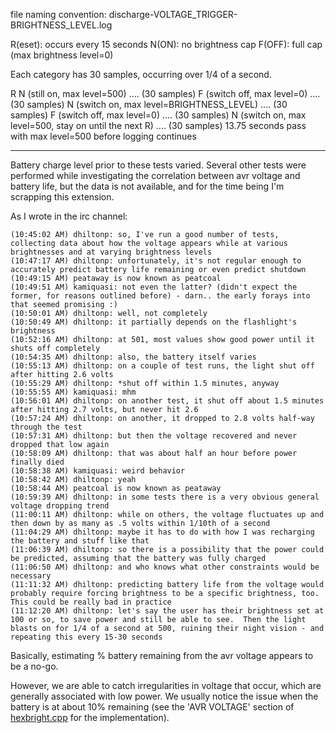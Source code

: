 file naming convention:
discharge-VOLTAGE_TRIGGER-BRIGHTNESS_LEVEL.log


R(eset): occurs every 15 seconds
N(ON): no brightness cap
F(OFF): full cap (max brightness level=0)


Each category has 30 samples, occurring over 1/4 of a second.

R
N (still on, max level=500)
.... (30 samples)
F (switch off, max level=0)
.... (30 samples)
N (switch on, max level=BRIGHTNESS_LEVEL)
.... (30 samples)
F (switch off, max level=0)
.... (30 samples)
N (switch on, max level=500, stay on until the next R)
.... (30 samples)
13.75 seconds pass with max level=500 before logging continues


------

Battery charge level prior to these tests varied.  Several other tests were performed while investigating the correlation between avr voltage and battery life, but the data is not available, and for the time being I'm scrapping this extension.

As I wrote in the irc channel:
    
    (10:45:02 AM) dhiltonp: so, I've run a good number of tests, collecting data about how the voltage appears while at various brightnesses and at varying brightness levels
    (10:47:17 AM) dhiltonp: unfortunately, it's not regular enough to accurately predict battery life remaining or even predict shutdown
    (10:49:15 AM) peataway is now known as peatcoal
    (10:49:51 AM) kamiquasi: not even the latter? (didn't expect the former, for reasons outlined before) - darn.. the early forays into that seemed promising :)
    (10:50:01 AM) dhiltonp: well, not completely
    (10:50:49 AM) dhiltonp: it partially depends on the flashlight's brightness
    (10:52:16 AM) dhiltonp: at 501, most values show good power until it shuts off completely
    (10:54:35 AM) dhiltonp: also, the battery itself varies
    (10:55:13 AM) dhiltonp: on a couple of test runs, the light shut off after hitting 2.6 volts
    (10:55:29 AM) dhiltonp: *shut off within 1.5 minutes, anyway
    (10:55:55 AM) kamiquasi: mhm
    (10:56:01 AM) dhiltonp: on another test, it shut off about 1.5 minutes after hitting 2.7 volts, but never hit 2.6
    (10:57:24 AM) dhiltonp: on another, it dropped to 2.8 volts half-way through the test
    (10:57:31 AM) dhiltonp: but then the voltage recovered and never dropped that low again
    (10:58:09 AM) dhiltonp: that was about half an hour before power finally died
    (10:58:38 AM) kamiquasi: weird behavior
    (10:58:42 AM) dhiltonp: yeah
    (10:58:44 AM) peatcoal is now known as peataway
    (10:59:39 AM) dhiltonp: in some tests there is a very obvious general voltage dropping trend
    (11:00:11 AM) dhiltonp: while on others, the voltage fluctuates up and then down by as many as .5 volts within 1/10th of a second
    (11:04:29 AM) dhiltonp: maybe it has to do with how I was recharging the battery and stuff like that
    (11:06:39 AM) dhiltonp: so there is a possibility that the power could be predicted, assuming that the battery was fully charged
    (11:06:50 AM) dhiltonp: and who knows what other constraints would be necessary
    (11:11:32 AM) dhiltonp: predicting battery life from the voltage would probably require forcing brightness to be a specific brightness, too.  This could be really bad in practice
    (11:12:20 AM) dhiltonp: let's say the user has their brightness set at 100 or so, to save power and still be able to see.  Then the light blasts on for 1/4 of a second at 500, ruining their night vision - and repeating this every 15-30 seconds

Basically, estimating % battery remaining from the avr voltage appears to be a no-go.

However, we are able to catch irregularities in voltage that occur, which are generally associated with low power.  We usually notice the issue when the battery is at about 10% remaining (see the 'AVR VOLTAGE' section of <a href="https://github.com/dhiltonp/hexbright/blob/master/libraries/hexbright/hexbright.cpp#L1189">hexbright.cpp</a> for the implementation).
